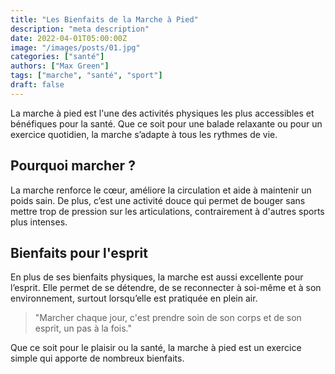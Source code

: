 ```yaml
---
title: "Les Bienfaits de la Marche à Pied"
description: "meta description"
date: 2022-04-01T05:00:00Z
image: "/images/posts/01.jpg"
categories: ["santé"]
authors: ["Max Green"]
tags: ["marche", "santé", "sport"]
draft: false
---
```


La marche à pied est l'une des activités physiques les plus accessibles et bénéfiques pour la santé. Que ce soit pour une balade relaxante ou pour un exercice quotidien, la marche s’adapte à tous les rythmes de vie.

## Pourquoi marcher ?

La marche renforce le cœur, améliore la circulation et aide à maintenir un poids sain. De plus, c’est une activité douce qui permet de bouger sans mettre trop de pression sur les articulations, contrairement à d'autres sports plus intenses.

## Bienfaits pour l'esprit

En plus de ses bienfaits physiques, la marche est aussi excellente pour l’esprit. Elle permet de se détendre, de se reconnecter à soi-même et à son environnement, surtout lorsqu’elle est pratiquée en plein air.

> "Marcher chaque jour, c'est prendre soin de son corps et de son esprit, un pas à la fois."

Que ce soit pour le plaisir ou la santé, la marche à pied est un exercice simple qui apporte de nombreux bienfaits.
